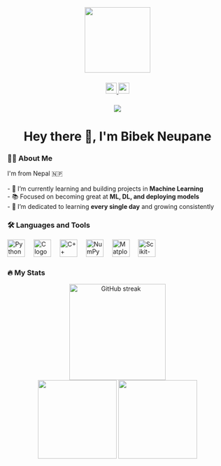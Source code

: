<div align="center">
  <img height="150" src="https://media.giphy.com/media/M9gbBd9nbDrOTu1Mqx/giphy.gif" />
</div>

###

<div align="center">
  <a href="https://www.linkedin.com/in/bibek-neupane-738562229/" target="_blank">
    <img src="https://img.shields.io/static/v1?message=LinkedIn&logo=linkedin&label=&color=0077B5&logoColor=white&labelColor=&style=for-the-badge" height="25" />
  </a>
  <a href="https://x.com/Bibekipynb" target="_blank">
    <img src="https://img.shields.io/static/v1?message=Twitter&logo=twitter&label=&color=1DA1F2&logoColor=white&labelColor=&style=for-the-badge" height="25" />
  </a>
</div>

###

<div align="center">
  <img src="https://visitor-badge.laobi.icu/badge?page_id=bibekneupane.bibekneupane" />
</div>

###

<h1 align="center">Hey there 👋, I'm Bibek Neupane</h1>

###

<h3 align="left">👨‍💻 About Me</h3>

<p align="left">
I'm from Nepal 🇳🇵<br><br>
- 🔭 I’m currently learning and building projects in <strong>Machine Learning</strong><br>
- 📚 Focused on becoming great at <strong>ML, DL, and deploying models</strong><br>
- 🧠 I’m dedicated to learning <strong>every single day</strong> and growing consistently<br>
</p>

###

<h3 align="left">🛠 Languages and Tools</h3>

<div align="left">
  <img src="https://cdn.jsdelivr.net/gh/devicons/devicon/icons/python/python-original.svg" height="40" alt="Python logo" />
  <img width="12" />
  <img src="https://cdn.jsdelivr.net/gh/devicons/devicon/icons/c/c-original.svg" height="40" alt="C logo" />
  <img width="12" />
  <img src="https://cdn.jsdelivr.net/gh/devicons/devicon/icons/cplusplus/cplusplus-original.svg" height="40" alt="C++ logo" />
  <img width="12" />
  <img src="https://cdn.jsdelivr.net/gh/devicons/devicon/icons/numpy/numpy-original.svg" height="40" alt="NumPy logo" />
  <img width="12" />
  <img src="https://cdn.jsdelivr.net/gh/devicons/devicon/icons/matplotlib/matplotlib-original.svg" height="40" alt="Matplotlib logo" />
  <img width="12" />
  <img src="https://cdn.jsdelivr.net/gh/devicons/devicon/icons/scikit-learn/scikit-learn-original.svg" height="40" alt="Scikit-learn logo" />
</div>

###

<h3 align="left">🔥 My Stats</h3>

<div align="center">
  <img src="https://streak-stats.demolab.com?user=bibekneupane&theme=tokyonight&hide_border=false&border_radius=5" height="220" alt="GitHub streak" />
</div>

<div align="center">
  <img src="https://github-readme-stats.vercel.app/api?username=bibekneupane&show_icons=true&theme=tokyonight&hide_border=false&border_radius=5" height="180" />
  <img src="https://github-readme-stats.vercel.app/api/top-langs/?username=bibekneupane&layout=compact&theme=tokyonight&hide_border=false&border_radius=5" height="180" />
</div>
